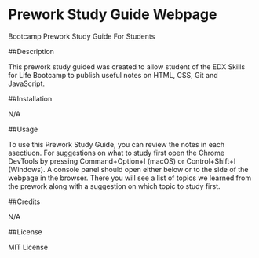 # Prework Study Guide Webpage

Bootcamp Prework Study Guide For Students

##Description

This prework study guided was created to allow student of the EDX Skills for Life Bootcamp to publish useful notes on HTML, CSS, Git and JavaScript.

##Installation

N/A

##Usage

To use this Prework Study Guide, you can review the notes in each asectiuon. For suggestions on what to study first open the Chrome DevTools by pressing Command+Option+I (macOS) or Control+Shift+I (Windows). A console panel should open either below or to the side of the webpage in the browser. There you will see a list of topics we learned from the prework along with a suggestion on which topic to study first.

##Credits

N/A

##License

MIT License
